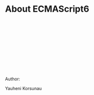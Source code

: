 
# About ECMAScript6

<br>
<br>
<br>
<br>
<br>
<br>
<br>
<br>
<br>
<br>


Author:

<div class="red">Yauheni Korsunau</div>
